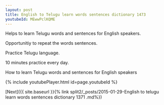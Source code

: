 ```yaml
---
layout: post
title: English to Telugu learn words sentences dictionary 1473 
youtubeId: MEwwPclKQME
---
```

 
 
Helps to learn Telugu words and sentences for English speakers.

Opportunitiy to repeat the words sentences. 

Practice Telugu language. 
 
10 minutes practice every day. 
 
How to learn Telugu words and sentences for English speakers 
 
{% include youtubePlayer.html id=page.youtubeId %}
 
 
[Next]({{ site.baseurl }}{% link  split2/_posts/2015-01-29-English to telugu learn words sentences dictionary 1371 .md%})
 
